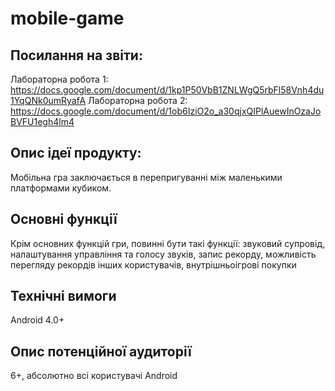 # mobile-game


## Посилання на звіти:
Лабораторна робота 1: https://docs.google.com/document/d/1kp1P50VbB1ZNLWgQ5rbFl58Vnh4du1YqQNk0umRyafA
Лабораторна робота 2: https://docs.google.com/document/d/1ob6IziO2o_a30qjxQIPlAuewInOzaJoBVFU1egh4lm4

## Опис ідеї продукту:
Мобільна гра заключається в перепригуванні між маленькими платформами кубиком.

## Основні функції
Крім основних функцій гри, повинні бути такі функції: звуковий супровід, налаштування управління та голосу звуків, запис рекорду, можливість перегляду рекордів інших користувачів, внутрішньоігрові покупки

## Технічні вимоги
Android 4.0+

## Опис потенційної аудиторії
6+, абсолютно всі користувачі Android
